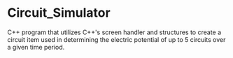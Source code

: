 # Circuit_Simulator
C++ program that utilizes C++'s screen handler and structures to create a circuit item used in determining the electric potential of up to 5 circuits over a given time period.
